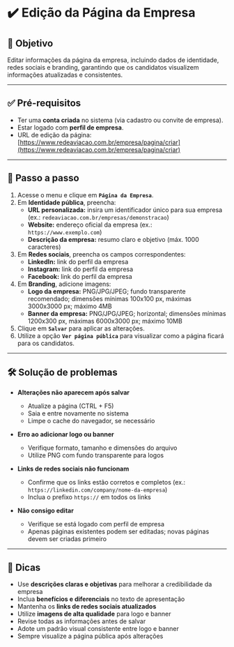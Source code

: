 # ✔️ Edição da Página da Empresa

## 🎯 Objetivo

Editar informações da página da empresa, incluindo dados de identidade, redes sociais e branding, garantindo que os candidatos visualizem informações atualizadas e consistentes.

---

## ✅ Pré-requisitos

- Ter uma **conta criada** no sistema (via cadastro ou convite de empresa).
- Estar logado com **perfil de empresa**.
- URL de edição da página: [https://www.redeaviacao.com.br/empresa/pagina/criar](https://www.redeaviacao.com.br/empresa/pagina/criar)

---

## 📝 Passo a passo

1. Acesse o menu e clique em **`Página da Empresa`**.
2. Em **Identidade pública**, preencha:
    - **URL personalizada:** insira um identificador único para sua empresa (ex.: `redeaviacao.com.br/empresas/demonstracao`)
    - **Website:** endereço oficial da empresa (ex.: `https://www.exemplo.com`)
    - **Descrição da empresa:** resumo claro e objetivo (máx. 1000 caracteres)
3. Em **Redes sociais**, preencha os campos correspondentes:
    - **LinkedIn:** link do perfil da empresa
    - **Instagram:** link do perfil da empresa
    - **Facebook:** link do perfil da empresa
4. Em **Branding**, adicione imagens:
    - **Logo da empresa:** PNG/JPG/JPEG; fundo transparente recomendado; dimensões mínimas 100x100 px, máximas 3000x3000 px; máximo 4MB
    - **Banner da empresa:** PNG/JPG/JPEG; horizontal; dimensões mínimas 1200x300 px, máximas 6000x3000 px; máximo 10MB
5. Clique em **`Salvar`** para aplicar as alterações.
6. Utilize a opção **`Ver página pública`** para visualizar como a página ficará para os candidatos.

---

## 🛠️ Solução de problemas

- **Alterações não aparecem após salvar**
  - Atualize a página (CTRL + F5)
  - Saia e entre novamente no sistema
  - Limpe o cache do navegador, se necessário

- **Erro ao adicionar logo ou banner**
  - Verifique formato, tamanho e dimensões do arquivo
  - Utilize PNG com fundo transparente para logos

- **Links de redes sociais não funcionam**
  - Confirme que os links estão corretos e completos (ex.: `https://linkedin.com/company/nome-da-empresa`)
  - Inclua o prefixo `https://` em todos os links

- **Não consigo editar**
  - Verifique se está logado com perfil de empresa
  - Apenas páginas existentes podem ser editadas; novas páginas devem ser criadas primeiro

---

## 👀 Dicas

- Use **descrições claras e objetivas** para melhorar a credibilidade da empresa
- Inclua **benefícios e diferenciais** no texto de apresentação
- Mantenha os **links de redes sociais atualizados**
- Utilize **imagens de alta qualidade** para logo e banner
- Revise todas as informações antes de salvar
- Adote um padrão visual consistente entre logo e banner
- Sempre visualize a página pública após alterações
